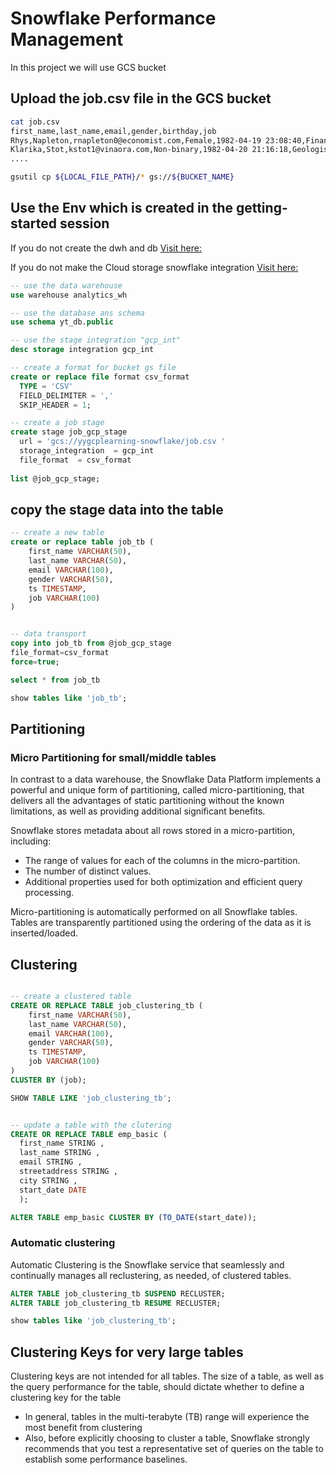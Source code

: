 # Snowflake Performance Management 

In this project we will use GCS bucket

## Upload the job.csv file in the GCS bucket

```bash
cat job.csv
first_name,last_name,email,gender,birthday,job
Rhys,Napleton,rnapleton0@economist.com,Female,1982-04-19 23:08:40,Financial Advisor
Klarika,Stot,kstot1@vinaora.com,Non-binary,1982-04-20 21:16:18,Geologist IV
....

gsutil cp ${LOCAL_FILE_PATH}/* gs://${BUCKET_NAME}
```

## Use the Env which is created in the getting-started session

If you do not create the dwh and db
[Visit here:](https://github.com/yuyatinnefeld/snowflake/tree/main/getting-started)


If you do not make the Cloud storage snowflake integration
[Visit here:](https://github.com/yuyatinnefeld/snowflake/tree/master/gcp-snowflake)



```sql
-- use the data warehouse
use warehouse analytics_wh

-- use the database ans schema
use schema yt_db.public

-- use the stage integration "gcp_int"
desc storage integration gcp_int
```

```sql
-- create a format for bucket gs file
create or replace file format csv_format
  TYPE = 'CSV'
  FIELD_DELIMITER = ','
  SKIP_HEADER = 1;

-- create a job stage 
create stage job_gcp_stage
  url = 'gcs://yygcplearning-snowflake/job.csv '
  storage_integration  = gcp_int
  file_format  = csv_format
  
list @job_gcp_stage;
```
  
## copy the stage data into the table
```sql
-- create a new table
create or replace table job_tb (
    first_name VARCHAR(50), 
    last_name VARCHAR(50),
    email VARCHAR(100),
    gender VARCHAR(50), 
    ts TIMESTAMP,
    job VARCHAR(100)
)


-- data transport
copy into job_tb from @job_gcp_stage
file_format=csv_format
force=true;

select * from job_tb

show tables like 'job_tb';
```

## Partitioning 


### Micro Partitioning for small/middle tables

In contrast to a data warehouse, the Snowflake Data Platform implements a powerful and unique form of partitioning, called micro-partitioning, that delivers all the advantages of static partitioning without the known limitations, as well as providing additional significant benefits.

Snowflake stores metadata about all rows stored in a micro-partition, including:

- The range of values for each of the columns in the micro-partition.
- The number of distinct values.
- Additional properties used for both optimization and efficient query processing.

Micro-partitioning is automatically performed on all Snowflake tables. Tables are transparently partitioned using the ordering of the data as it is inserted/loaded.

## Clustering
```sql

-- create a clustered table
CREATE OR REPLACE TABLE job_clustering_tb (
    first_name VARCHAR(50), 
    last_name VARCHAR(50),
    email VARCHAR(100),
    gender VARCHAR(50), 
    ts TIMESTAMP,
    job VARCHAR(100)
) 
CLUSTER BY (job);

SHOW TABLE LIKE 'job_clustering_tb';


-- update a table with the clutering
CREATE OR REPLACE TABLE emp_basic (
  first_name STRING ,
  last_name STRING ,
  email STRING ,
  streetaddress STRING ,
  city STRING ,
  start_date DATE
  );

ALTER TABLE emp_basic CLUSTER BY (TO_DATE(start_date));
```

### Automatic clustering
Automatic Clustering is the Snowflake service that seamlessly and continually manages all reclustering, as needed, of clustered tables.

```sql
ALTER TABLE job_clustering_tb SUSPEND RECLUSTER;
ALTER TABLE job_clustering_tb RESUME RECLUSTER;

show tables like 'job_clustering_tb';
```

## Clustering Keys for very large tables
Clustering keys are not intended for all tables. The size of a table, as well as the query performance for the table, should dictate whether to define a clustering key for the table

- In general, tables in the multi-terabyte (TB) range will experience the most benefit from clustering
- Also, before explicitly choosing to cluster a table, Snowflake strongly recommends that you test a representative set of queries on the table to establish some performance baselines.
